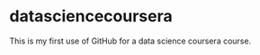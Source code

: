 datasciencecoursera
===================

This is my first use of GitHub for a data science coursera course.

